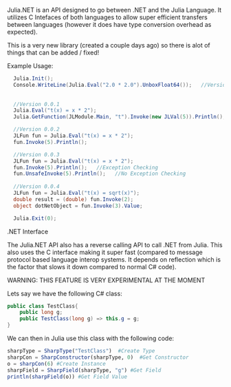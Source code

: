 Julia.NET is an API designed to go between .NET and the Julia Language. It utilizes C Intefaces of both languages to allow super efficient transfers between languages (however it does have type conversion overhead as expected). 

This is a very new library (created a couple days ago) so there is alot of things that can be added / fixed!

Example Usage:

```csharp
  Julia.Init();
  Console.WriteLine(Julia.Eval("2.0 * 2.0").UnboxFloat64());   //Version 0.0.0
  
  
  //Version 0.0.1
  Julia.Eval("t(x) = x * 2");
  Julia.GetFunction(JLModule.Main, "t").Invoke(new JLVal(5)).Println();

  //Version 0.0.2
  JLFun fun = Julia.Eval("t(x) = x * 2");
  fun.Invoke(5).Println();

  //Version 0.0.3
  JLFun fun = Julia.Eval("t(x) = x * 2");
  fun.Invoke(5).Println();   //Exception Checking
  fun.UnsafeInvoke(5).Println();   //No Exception Checking
  
  //Version 0.0.4
  JLFun fun = Julia.Eval("t(x) = sqrt(x)");
  double result = (double) fun.Invoke(2);
  object dotNetObject = fun.Invoke(3).Value;

  Julia.Exit(0);  
```

.NET Interface

The Julia.NET API also has a reverse calling API to call .NET from Julia. This also uses the C interface making it super fast (compared to message protocol based language interop systems. It depends on reflection which is the factor that slows it down compared to normal C# code).

WARNING: THIS FEATURE IS VERY EXPERIMENTAL AT THE MOMENT

Lets say we have the following C# class:
```csharp
public class TestClass{
    public long g;
    public TestClass(long g) => this.g = g;
}
```

We can then in Julia use this class with the following code:
```julia
sharpType = SharpType("TestClass")  #Create Type
sharpCon = SharpConstructor(sharpType, 0)  #Get Constructor
o = sharpCon(6) #Create Instance
sharpField = SharpField(sharpType, "g") #Get Field
println(sharpField(o)) #Get Field Value
```
